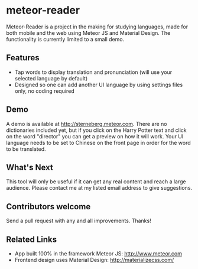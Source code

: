 # meteor-reader
Meteor-Reader is a project in the making for studying languages, made for both mobile and the web using Meteor JS and Material Design. The functionality is currently limited to a small demo. 

## Features
* Tap words to display translation and pronunciation (will use your selected language by default)
* Designed so one can add another UI language by using settings files only, no coding required

## Demo
A demo is available at http://sterneberg.meteor.com. There are no dictionaries included yet, but if you click on the Harry Potter text and click on the word "director" you can get a preview on how it will work. Your UI language needs to be set to Chinese on the front page in order for the word to be translated.

## What's Next
This tool will only be useful if it can get any real content and reach a large audience. Please contact me at my listed email address to give suggestions.

## Contributors welcome
Send a pull request with any and all improvements. Thanks!

## Related Links
- App built 100% in the framework Meteor JS: http://www.meteor.com
- Frontend design uses Material Design: http://materializecss.com/
